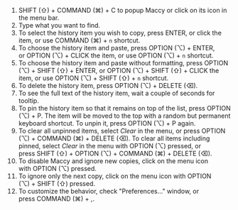 1. SHIFT (⇧) + COMMAND (⌘) + C to popup Maccy or click on its icon in the menu bar.
2. Type what you want to find.
3. To select the history item you wish to copy, press ENTER, or click the item, or use COMMAND (⌘) + `n` shortcut.
4. To choose the history item and paste, press OPTION (⌥) + ENTER, or OPTION (⌥) + CLICK the item, or use OPTION (⌥) + `n` shortcut.
5. To choose the history item and paste without formatting, press OPTION (⌥) + SHIFT (⇧) + ENTER, or OPTION (⌥) + SHIFT (⇧) + CLICK the item, or use OPTION (⌥) + SHIFT (⇧) + `n` shortcut.
6. To delete the history item, press OPTION (⌥) + DELETE (⌫).
7. To see the full text of the history item, wait a couple of seconds for tooltip.
8. To pin the history item so that it remains on top of the list, press OPTION (⌥) + P. The item will be moved to the top with a random but permanent keyboard shortcut. To unpin it, press OPTION (⌥) + P again.
9. To clear all unpinned items, select _Clear_ in the menu, or press OPTION (⌥) + COMMAND (⌘) + DELETE (⌫). To clear all items including pinned, select _Clear_ in the menu with OPTION (⌥) pressed, or press SHIFT (⇧) + OPTION (⌥) + COMMAND (⌘) + DELETE (⌫).
10. To disable Maccy and ignore new copies, click on the menu icon with OPTION (⌥) pressed.
11. To ignore only the next copy, click on the menu icon with OPTION (⌥) + SHIFT (⇧) pressed.
12. To customize the behavior, check "Preferences..." window, or press COMMAND (⌘) + ,.
